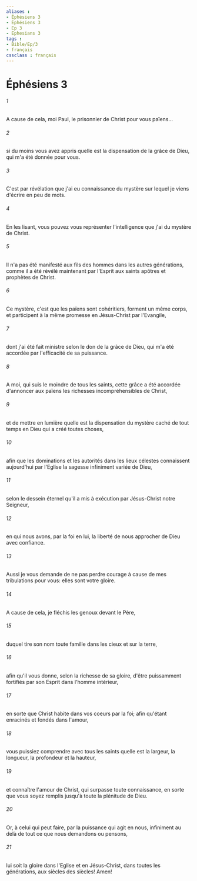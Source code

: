 ```yaml
---
aliases : 
- Éphésiens 3
- Éphésiens 3
- Ep 3
- Ephesians 3
tags : 
- Bible/Ep/3
- français
cssclass : français
---
```


# Éphésiens 3

###### 1
A cause de cela, moi Paul, le prisonnier de Christ pour vous païens...
###### 2
si du moins vous avez appris quelle est la dispensation de la grâce de Dieu, qui m'a été donnée pour vous.
###### 3
C'est par révélation que j'ai eu connaissance du mystère sur lequel je viens d'écrire en peu de mots.
###### 4
En les lisant, vous pouvez vous représenter l'intelligence que j'ai du mystère de Christ.
###### 5
Il n'a pas été manifesté aux fils des hommes dans les autres générations, comme il a été révélé maintenant par l'Esprit aux saints apôtres et prophètes de Christ.
###### 6
Ce mystère, c'est que les païens sont cohéritiers, forment un même corps, et participent à la même promesse en Jésus-Christ par l'Evangile,
###### 7
dont j'ai été fait ministre selon le don de la grâce de Dieu, qui m'a été accordée par l'efficacité de sa puissance.
###### 8
A moi, qui suis le moindre de tous les saints, cette grâce a été accordée d'annoncer aux païens les richesses incompréhensibles de Christ,
###### 9
et de mettre en lumière quelle est la dispensation du mystère caché de tout temps en Dieu qui a créé toutes choses,
###### 10
afin que les dominations et les autorités dans les lieux célestes connaissent aujourd'hui par l'Eglise la sagesse infiniment variée de Dieu,
###### 11
selon le dessein éternel qu'il a mis à exécution par Jésus-Christ notre Seigneur,
###### 12
en qui nous avons, par la foi en lui, la liberté de nous approcher de Dieu avec confiance.
###### 13
Aussi je vous demande de ne pas perdre courage à cause de mes tribulations pour vous: elles sont votre gloire.
###### 14
A cause de cela, je fléchis les genoux devant le Père,
###### 15
duquel tire son nom toute famille dans les cieux et sur la terre,
###### 16
afin qu'il vous donne, selon la richesse de sa gloire, d'être puissamment fortifiés par son Esprit dans l'homme intérieur,
###### 17
en sorte que Christ habite dans vos coeurs par la foi; afin qu'étant enracinés et fondés dans l'amour,
###### 18
vous puissiez comprendre avec tous les saints quelle est la largeur, la longueur, la profondeur et la hauteur,
###### 19
et connaître l'amour de Christ, qui surpasse toute connaissance, en sorte que vous soyez remplis jusqu'à toute la plénitude de Dieu.
###### 20
Or, à celui qui peut faire, par la puissance qui agit en nous, infiniment au delà de tout ce que nous demandons ou pensons,
###### 21
lui soit la gloire dans l'Eglise et en Jésus-Christ, dans toutes les générations, aux siècles des siècles! Amen!

